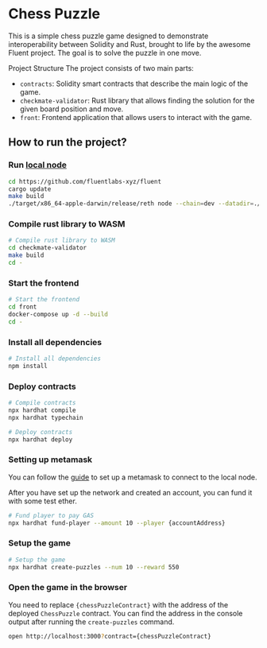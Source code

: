 # Chess Puzzle

This is a simple chess puzzle game designed to demonstrate interoperability between Solidity and Rust, brought to life by the awesome Fluent project. The goal is to solve the puzzle in one move.

Project Structure
The project consists of two main parts:

- `contracts`: Solidity smart contracts that describe the main logic of the game.
- `checkmate-validator`: Rust library that allows finding the solution for the given board position and move.
- `front`: Frontend application that allows users to interact with the game.

## How to run the project?

### Run [local node](https://github.com/fluentlabs-xyz/fluent)

```bash
cd https://github.com/fluentlabs-xyz/fluent
cargo update
make build
./target/x86_64-apple-darwin/release/reth node --chain=dev --datadir=./datadir --dev --full --http --port=30305 --metrics=8999
```

### Compile rust library to WASM

```bash
# Compile rust library to WASM
cd checkmate-validator
make build
cd -
```

### Start the frontend

```bash
# Start the frontend
cd front
docker-compose up -d --build
cd -
```

### Install all dependencies

```bash
# Install all dependencies
npm install
```

### Deploy contracts

```bash
# Compile contracts
npx hardhat compile
npx hardhat typechain

# Deploy contracts
npx hardhat deploy
```

### Setting up metamask

You can follow the [guide](https://support.metamask.io/networks-and-sidechains/managing-networks/how-to-add-a-custom-network-rpc/) to set up a metamask to connect to the local node.

After you have set up the network and created an account, you can fund it with some test ether.

```bash
# Fund player to pay GAS
npx hardhat fund-player --amount 10 --player {accountAddress}
```

### Setup the game

```bash
# Setup the game
npx hardhat create-puzzles --num 10 --reward 550
```

### Open the game in the browser

You need to replace `{chessPuzzleContract}` with the address of the deployed `ChessPuzzle` contract. You can find the address in the console output after running the `create-puzzles` command.

```bash
open http://localhost:3000?contract={chessPuzzleContract}
```
